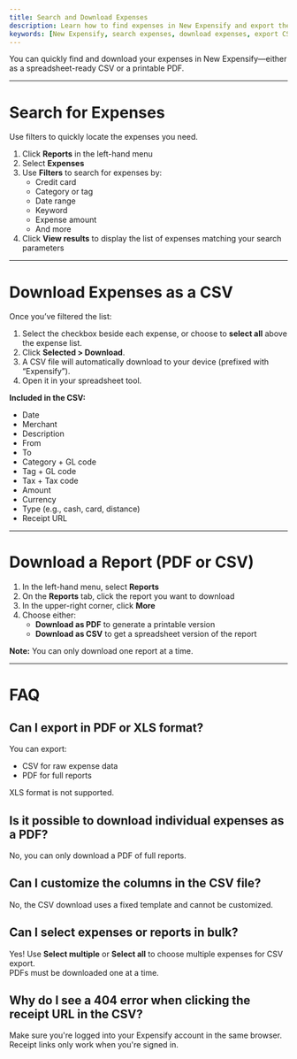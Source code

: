 ```yaml
---
title: Search and Download Expenses
description: Learn how to find expenses in New Expensify and export them as a CSV or PDF.
keywords: [New Expensify, search expenses, download expenses, export CSV, export PDF, download report, download receipt]
---
```

<div id="new-expensify" markdown="1">

You can quickly find and download your expenses in New Expensify—either as a spreadsheet-ready CSV or a printable PDF.

---

# Search for Expenses

Use filters to quickly locate the expenses you need.

1. Click **Reports** in the left-hand menu
2. Select **Expenses**
3. Use **Filters** to search for expenses by:
   - Credit card
   - Category or tag
   - Date range
   - Keyword
   - Expense amount
   - And more
4. Click **View results** to display the list of expenses matching your search parameters

---

# Download Expenses as a CSV

Once you’ve filtered the list:

1. Select the checkbox beside each expense, or choose to **select all** above the expense list.
2. Click **Selected > Download**.
3. A CSV file will automatically download to your device (prefixed with “Expensify”).
4. Open it in your spreadsheet tool.

**Included in the CSV:**
- Date  
- Merchant  
- Description  
- From  
- To  
- Category + GL code  
- Tag + GL code  
- Tax + Tax code  
- Amount  
- Currency  
- Type (e.g., cash, card, distance)  
- Receipt URL

---

# Download a Report (PDF or CSV)

1. In the left-hand menu, select **Reports**
2. On the **Reports** tab, click the report you want to download
3. In the upper-right corner, click **More**
4. Choose either:
   - **Download as PDF** to generate a printable version
   - **Download as CSV** to get a spreadsheet version of the report

**Note:** You can only download one report at a time.

---

# FAQ

## Can I export in PDF or XLS format?

You can export:
- CSV for raw expense data
- PDF for full reports

XLS format is not supported.

## Is it possible to download individual expenses as a PDF?

No, you can only download a PDF of full reports. 

## Can I customize the columns in the CSV file?

No, the CSV download uses a fixed template and cannot be customized.

## Can I select expenses or reports in bulk?

Yes! Use **Select multiple** or **Select all** to choose multiple expenses for CSV export.  
PDFs must be downloaded one at a time.

## Why do I see a 404 error when clicking the receipt URL in the CSV?

Make sure you're logged into your Expensify account in the same browser. Receipt links only work when you're signed in.

</div>
